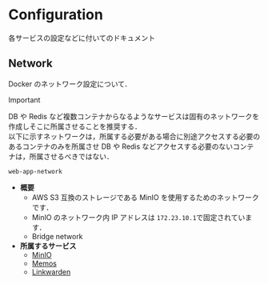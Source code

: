 # Configuration

各サービスの設定などに付いてのドキュメント

## Network

Docker のネットワーク設定について．

> [!IMPORTANT]
> DB や Redis など複数コンテナからなるようなサービスは固有のネットワークを作成しそこに所属させることを推奨する．\
> 以下に示すネットワークは，所属する必要がある場合に別途アクセスする必要のあるコンテナのみを所属させ
> DB や Redis などアクセスする必要のないコンテナは，所属させるべきではない．

`web-app-network`

- **概要**
  - AWS S3 互換のストレージである MinIO を使用するためのネットワークです．
  - MinIO のネットワーク内 IP アドレスは `172.23.10.1`で固定されています．
  - Bridge network
- **所属するサービス**
  - [MinIO](/docker/minio/compose.yml)
  - [Memos](/docker/memos/compose.yml)
  - [Linkwarden](/docker/linkwarden/compose.yml)
